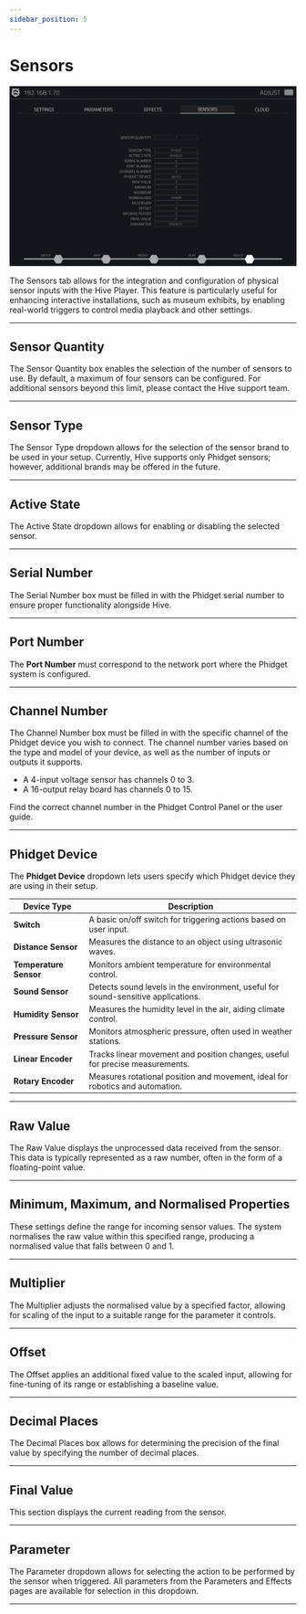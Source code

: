 ```yaml
---
sidebar_position: 5
---
```


# Sensors

![Sensors Image 1](\img\user-manual\adjust\adjust-sensors-media\image1.jpeg)

The Sensors tab allows for the integration and configuration of physical sensor inputs with the Hive Player. This feature is particularly useful for enhancing interactive installations, such as museum exhibits, by enabling real-world triggers to control media playback and other settings.

---

## Sensor Quantity

The Sensor Quantity box enables the selection of the number of sensors to use. By default, a maximum of four sensors can be configured. For additional sensors beyond this limit, please contact the Hive support team.

---

## Sensor Type

The Sensor Type dropdown allows for the selection of the sensor brand to be used in your setup. Currently, Hive supports only Phidget sensors; however, additional brands may be offered in the future.

---

## Active State

The Active State dropdown allows for enabling or disabling the selected sensor.

---

## Serial Number

The Serial Number box must be filled in with the Phidget serial number to ensure proper functionality alongside Hive.

---

## Port Number

The **Port Number** must correspond to the network port where the Phidget system is configured.

---

## Channel Number

The Channel Number box must be filled in with the specific channel of the Phidget device you wish to connect. The channel number varies based on the type and model of your device, as well as the number of inputs or outputs it supports.

- A 4-input voltage sensor has channels 0 to 3.
- A 16-output relay board has channels 0 to 15.

Find the correct channel number in the Phidget Control Panel or the user guide.

---

## Phidget Device

The **Phidget Device** dropdown lets users specify which Phidget device they are using in their setup.

| **Device Type**          | **Description**                                                  |
|--------------------------|------------------------------------------------------------------|
| **Switch**               | A basic on/off switch for triggering actions based on user input. |
| **Distance Sensor**      | Measures the distance to an object using ultrasonic waves.        |
| **Temperature Sensor**   | Monitors ambient temperature for environmental control.          |
| **Sound Sensor**         | Detects sound levels in the environment, useful for sound-sensitive applications. |
| **Humidity Sensor**      | Measures the humidity level in the air, aiding climate control.   |
| **Pressure Sensor**      | Monitors atmospheric pressure, often used in weather stations.   |
| **Linear Encoder**       | Tracks linear movement and position changes, useful for precise measurements. |
| **Rotary Encoder**       | Measures rotational position and movement, ideal for robotics and automation. |

---

## Raw Value

The Raw Value displays the unprocessed data received from the sensor. This data is typically represented as a raw number, often in the form of a floating-point value.

---

## Minimum, Maximum, and Normalised Properties

These settings define the range for incoming sensor values. The system normalises the raw value within this specified range, producing a normalised value that falls between 0 and 1.

---

## Multiplier

The Multiplier adjusts the normalised value by a specified factor, allowing for scaling of the input to a suitable range for the parameter it controls.

---

## Offset

The Offset applies an additional fixed value to the scaled input, allowing for fine-tuning of its range or establishing a baseline value.

---

## Decimal Places

The Decimal Places box allows for determining the precision of the final value by specifying the number of decimal places.

---

## Final Value

This section displays the current reading from the sensor.

---

## Parameter

The Parameter dropdown allows for selecting the action to be performed by the sensor when triggered. All parameters from the Parameters and Effects pages are available for selection in this dropdown.

---
